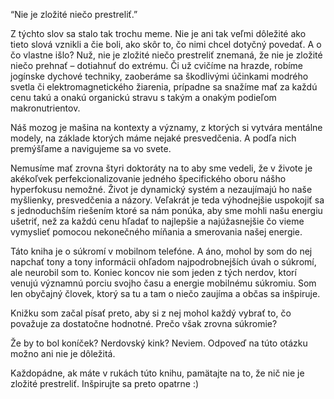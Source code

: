 “Nie je zložité niečo prestreliť.”

Z týchto slov sa stalo tak trochu meme. Nie je ani tak veľmi dôležité ako tieto slová vznikli a čie boli, ako skôr to, čo nimi chcel dotyčný povedať. A o čo vlastne išlo? Nuž, nie je zložité niečo prestreliť znemaná, že nie je zložité niečo prehnať – dotiahnuť do extrému. Či už cvičíme na hrazde, robíme jogínske dychové techniky, zaoberáme sa škodlivými účinkami modrého svetla či elektromagnetického žiarenia, prípadne sa snažíme mať za každú cenu takú a onakú organickú stravu s takým a onakým podieľom makronutrientov.

Náš mozog je mašina na kontexty a významy, z ktorých si vytvára mentálne modely, na základe ktorých máme nejaké presvedčenia. A podľa nich premýšľame a navigujeme sa vo svete. 

Nemusíme mať zrovna štyri doktoráty na to aby sme vedeli, že v živote je akékoľvek perfekcionalizovanie jedného špecifického oboru nášho hyperfokusu nemožné. Život je dynamický systém a nezaujímajú ho naše myšlienky, presvedčenia a názory. Veľakrát je teda výhodnejšie uspokojiť sa s jednoduchším riešením ktoré sa nám ponúka, aby sme mohli našu energiu ušetriť, než za každú cenu hľadať to najlepšie a najúžasnejšie čo vieme vymyslieť pomocou nekonečného míňania a smerovania našej energie. 

Táto kniha je o súkromí v mobilnom telefóne. A áno, mohol by som do nej napchať tony a tony informácii ohľadom najpodrobnejších úvah o súkromí, ale neurobil som to. Koniec koncov nie som jeden z tých nerdov, ktorí venujú významnú porciu svojho času a energie mobilnému súkromiu. Som len obyčajný človek, ktorý sa tu a tam o niečo zaujíma a občas sa inšpiruje. 

Knižku som začal písať preto, aby si z nej mohol každý vybrať to, čo považuje za dostatočne hodnotné. Prečo však zrovna súkromie?

Že by to bol koníček? Nerdovský kink? Neviem. Odpoveď na túto otázku možno ani nie je dôležitá. 

Každopádne, ak máte v rukách túto knihu, pamätajte na to, že nič nie je zložité prestreliť. Inšpirujte sa preto opatrne :) 
